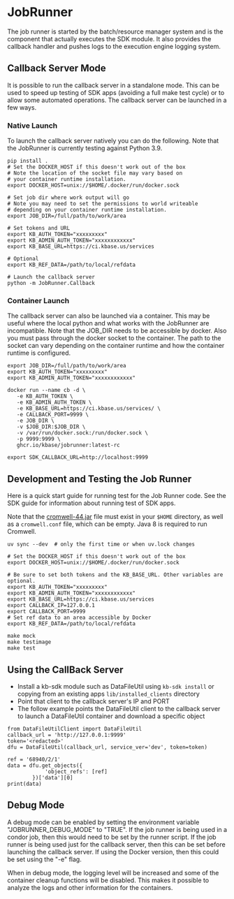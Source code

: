 # JobRunner

The job runner is started by the batch/resource manager system and is the component that actually executes the SDK module.  It also provides the callback handler and pushes logs to the execution engine logging system.

## Callback Server Mode

It is possible to run the callback server in a standalone mode.  This can be used to speed up
testing of SDK apps (avoiding a full make test cycle) or to allow some automated operations.
The callback server can be launched in a few ways.

### Native Launch

To launch the callback server natively you can do the following. Note that
the JobRunner is currently testing against Python 3.9.

```
pip install .
# Set the DOCKER_HOST if this doesn't work out of the box
# Note the location of the socket file may vary based on
# your container runtime installation.
export DOCKER_HOST=unix://$HOME/.docker/run/docker.sock

# Set job dir where work output will go
# Note you may need to set the permissions to world writeable
# depending on your container runtime installation.
export JOB_DIR=/full/path/to/work/area

# Set tokens and URL
export KB_AUTH_TOKEN="xxxxxxxxx"
export KB_ADMIN_AUTH_TOKEN="xxxxxxxxxxxx"
export KB_BASE_URL=https://ci.kbase.us/services

# Optional
export KB_REF_DATA=/path/to/local/refdata

# Launch the callback server
python -m JobRunner.Callback
```

### Container Launch

The callback server can also be launched via a container.  This may be useful
where the local python and what works with the JobRunner are incompatible.
Note that the JOB_DIR needs to be accessible by docker.  Also you must pass through
the docker socket to the container.  The path to the socket can vary depending on
the container runtime and how the container runtime is configured.

```
export JOB_DIR=/full/path/to/work/area
export KB_AUTH_TOKEN="xxxxxxxxx"
export KB_ADMIN_AUTH_TOKEN="xxxxxxxxxxxx"

docker run --name cb -d \
   -e KB_AUTH_TOKEN \
   -e KB_ADMIN_AUTH_TOKEN \
   -e KB_BASE_URL=https://ci.kbase.us/services/ \
   -e CALLBACK_PORT=9999 \
   -e JOB_DIR \
   -v $JOB_DIR:$JOB_DIR \
   -v /var/run/docker.sock:/run/docker.sock \
   -p 9999:9999 \
   ghcr.io/kbase/jobrunner:latest-rc

export SDK_CALLBACK_URL=http://localhost:9999
```

## Development and Testing the Job Runner

Here is a quick start guide for running test for the Job Runner code.
See the SDK guide for information about running test of SDK apps.

Note that the
[cromwell-44.jar](https://github.com/broadinstitute/cromwell/releases/download/44/cromwell-44.jar)
file must exist in your `$HOME` directory, as well as a `cromwell.conf` file, which can be
empty. Java 8 is required to run Cromwell.

```
uv sync --dev  # only the first time or when uv.lock changes

# Set the DOCKER_HOST if this doesn't work out of the box
export DOCKER_HOST=unix://$HOME/.docker/run/docker.sock

# Be sure to set both tokens and the KB_BASE_URL. Other variables are optional.
export KB_AUTH_TOKEN="xxxxxxxxx"
export KB_ADMIN_AUTH_TOKEN="xxxxxxxxxxxx"
export KB_BASE_URL=https://ci.kbase.us/services
export CALLBACK_IP=127.0.0.1
export CALLBACK_PORT=9999
# Set ref data to an area accessible by Docker
export KB_REF_DATA=/path/to/local/refdata

make mock
make testimage
make test
```

## Using the CallBack Server 
* Install a kb-sdk module such as DataFileUtil using `kb-sdk install` or copying from an existing apps `lib/installed_clients` directory
* Point that client to the callback server's IP and PORT
* The follow example points the DataFileUtil client to the callback server to launch a DataFileUtil container and download a specific object 

```
from DataFileUtilClient import DataFileUtil
callback_url = 'http://127.0.0.1:9999'
token='<redacted>'
dfu = DataFileUtil(callback_url, service_ver='dev', token=token)

ref = '68940/2/1'
data = dfu.get_objects({
            'object_refs': [ref]
        })['data'][0]
print(data)
```

## Debug Mode

A debug mode can be enabled by setting the environment variable "JOBRUNNER_DEBUG_MODE" to "TRUE".
If the job runner is being used in a condor job, then this would need to be set by the runner script.
If the job runner is being used just for the callback server, then this can be set before launching
the callback server.  If using the Docker version, then this could be set using the "-e" flag.

When in debug mode, the logging level will be increased and some of the container cleanup functions
will be disabled.  This makes it possible to analyze the logs and other information for the containers.
